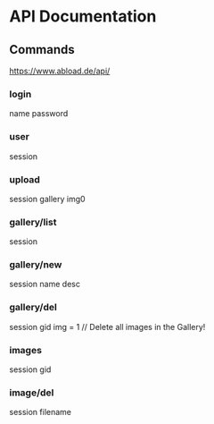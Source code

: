 #  API Documentation

## Commands

https://www.abload.de/api/


### login

name
password


### user

session


### upload

session
gallery
img0


### gallery/list

session

### gallery/new

session
name
desc


### gallery/del

session
gid
img = 1 // Delete all images in the Gallery!


### images

session
gid


### image/del

session
filename

